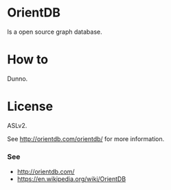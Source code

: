 # OrientDB
Is a open source graph database.

# How to
Dunno. 

# License
ASLv2.

See http://orientdb.com/orientdb/ for more information.

### See
* http://orientdb.com/
* https://en.wikipedia.org/wiki/OrientDB